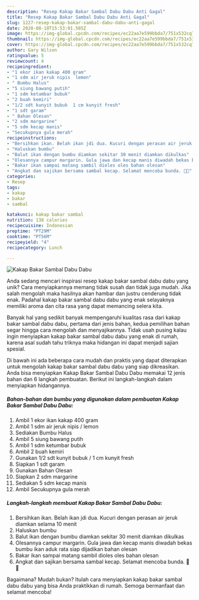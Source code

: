 ```yaml
---
description: "Resep Kakap Bakar Sambal Dabu Dabu Anti Gagal"
title: "Resep Kakap Bakar Sambal Dabu Dabu Anti Gagal"
slug: 1227-resep-kakap-bakar-sambal-dabu-dabu-anti-gagal
date: 2020-08-10T15:53:01.505Z
image: https://img-global.cpcdn.com/recipes/ec22aa7e599bbda7/751x532cq70/kakap-bakar-sambal-dabu-dabu-foto-resep-utama.jpg
thumbnail: https://img-global.cpcdn.com/recipes/ec22aa7e599bbda7/751x532cq70/kakap-bakar-sambal-dabu-dabu-foto-resep-utama.jpg
cover: https://img-global.cpcdn.com/recipes/ec22aa7e599bbda7/751x532cq70/kakap-bakar-sambal-dabu-dabu-foto-resep-utama.jpg
author: Gary Wilson
ratingvalue: 5
reviewcount: 4
recipeingredient:
- "1 ekor ikan kakap 400 gram"
- "1 sdm air jeruk nipis  lemon"
- " Bumbu Halus"
- "5 siung bawang putih"
- "1 sdm ketumbar bubuk"
- "2 buah kemiri"
- "1/2 sdt kunyit bubuk  1 cm kunyit fresh"
- "1 sdt garam"
- " Bahan Olesan"
- "2 sdm margarine"
- "5 sdm kecap manis"
- "Secukupnya gula merah"
recipeinstructions:
- "Bersihkan ikan. Belah ikan jdi dua. Kucuri dengan perasan air jeruk diamkan selama 10 menit"
- "Haluskan bumbu"
- "Balut ikan dengan bumbu diamkan sekitar 30 menit diamkan dikulkas"
- "Olesannya campur margarin. Gula jawa dan kecap manis diwadah bekas bumbu ikan aduk rata siap dijadikan bahan olesan"
- "Bakar ikan sampai matang sambil dioles oles bahan olesan"
- "Angkat dan sajikan bersama sambal kecap. Selamat mencoba bunda. 🙏😊"
categories:
- Resep
tags:
- kakap
- bakar
- sambal

katakunci: kakap bakar sambal 
nutrition: 138 calories
recipecuisine: Indonesian
preptime: "PT29M"
cooktime: "PT56M"
recipeyield: "4"
recipecategory: Lunch

---
```



![Kakap Bakar Sambal Dabu Dabu](https://img-global.cpcdn.com/recipes/ec22aa7e599bbda7/751x532cq70/kakap-bakar-sambal-dabu-dabu-foto-resep-utama.jpg)

Anda sedang mencari inspirasi resep kakap bakar sambal dabu dabu yang unik? Cara menyiapkannya memang tidak susah dan tidak juga mudah. Jika salah mengolah maka hasilnya akan hambar dan justru cenderung tidak enak. Padahal kakap bakar sambal dabu dabu yang enak selayaknya memiliki aroma dan cita rasa yang dapat memancing selera kita.



Banyak hal yang sedikit banyak mempengaruhi kualitas rasa dari kakap bakar sambal dabu dabu, pertama dari jenis bahan, kedua pemilihan bahan segar hingga cara mengolah dan menyajikannya. Tidak usah pusing kalau ingin menyiapkan kakap bakar sambal dabu dabu yang enak di rumah, karena asal sudah tahu triknya maka hidangan ini dapat menjadi sajian spesial.


Di bawah ini ada beberapa cara mudah dan praktis yang dapat diterapkan untuk mengolah kakap bakar sambal dabu dabu yang siap dikreasikan. Anda bisa menyiapkan Kakap Bakar Sambal Dabu Dabu memakai 12 jenis bahan dan 6 langkah pembuatan. Berikut ini langkah-langkah dalam menyiapkan hidangannya.

<!--inarticleads1-->

##### Bahan-bahan dan bumbu yang digunakan dalam pembuatan Kakap Bakar Sambal Dabu Dabu:

1. Ambil 1 ekor ikan kakap 400 gram
1. Ambil 1 sdm air jeruk nipis / lemon
1. Sediakan  Bumbu Halus
1. Ambil 5 siung bawang putih
1. Ambil 1 sdm ketumbar bubuk
1. Ambil 2 buah kemiri
1. Gunakan 1/2 sdt kunyit bubuk / 1 cm kunyit fresh
1. Siapkan 1 sdt garam
1. Gunakan  Bahan Olesan
1. Siapkan 2 sdm margarine
1. Sediakan 5 sdm kecap manis
1. Ambil Secukupnya gula merah




<!--inarticleads2-->

##### Langkah-langkah membuat Kakap Bakar Sambal Dabu Dabu:

1. Bersihkan ikan. Belah ikan jdi dua. Kucuri dengan perasan air jeruk diamkan selama 10 menit
1. Haluskan bumbu
1. Balut ikan dengan bumbu diamkan sekitar 30 menit diamkan dikulkas
1. Olesannya campur margarin. Gula jawa dan kecap manis diwadah bekas bumbu ikan aduk rata siap dijadikan bahan olesan
1. Bakar ikan sampai matang sambil dioles oles bahan olesan
1. Angkat dan sajikan bersama sambal kecap. Selamat mencoba bunda. 🙏😊




Bagaimana? Mudah bukan? Itulah cara menyiapkan kakap bakar sambal dabu dabu yang bisa Anda praktikkan di rumah. Semoga bermanfaat dan selamat mencoba!
